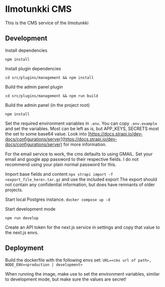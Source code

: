# Ilmotunkki CMS

This is the CMS service of the ilmotunkki

## Development
Install dependencies

`npm install`

Install plugin dependencies

`cd src/plugins/management && npm install`

Build the admin panel plugin

`cd src/plugins/management && npm run build`

Build the admin panel (in the project root)

`npm install`

Set the required environment variables in `.env`. You can copy `.env.example` and set the variables. Most can be left as is, but APP_KEYS, SECRETS most the set to some base64 value. Look into [https://docs.strapi.io/dev-docs/configurations/server](https://docs.strapi.io/dev-docs/configurations/server) for more information.

For the email service to work, the cms defaults to using GMAIL. Set your email and google app password to their respective fields. I do not recommend using your plain normal password for this.

Import base fields and content
`npx strapi import -f <export_file_here>.tar.gz` and use the included export The export should not contain any confidential information, but does have remnants of older projects.

Start local Postgres instance.
`docker compose up -d`

Start development mode

`npm run develop`

Create an API token for the next.js service in settings and copy that value to the next.js envs.

## Deployment

Build the dockerfile with the following envs set: `URL=<cms url of path>, NODE_ENV=<production | development>`

When running the image, make use to set the environment variables, similar to development mode, but make sure the values are secret!